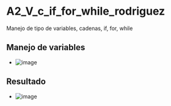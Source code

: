 # A2_V_c_if_for_while_rodriguez
Manejo de tipo de variables, cadenas, if, for, while
## Manejo de variables
- ![image](https://github.com/user-attachments/assets/3c363ca8-3889-43c4-9545-e036b0ddb044)
## Resultado
- ![image](https://github.com/user-attachments/assets/4cc349a7-84f1-4690-b00c-4b98ae2c7937)
